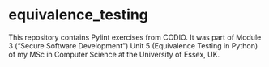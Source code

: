 # equivalence_testing

This repository contains Pylint exercises from CODIO. It was part of Module 3 (“Secure Software Development”) Unit 5 (Equivalence Testing in Python) of my MSc in Computer Science at the University of Essex, UK.
